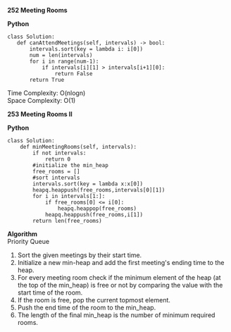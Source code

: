 **252 Meeting Rooms**

**Python**
 ```
 class Solution:
    def canAttendMeetings(self, intervals) -> bool:
        intervals.sort(key = lambda i: i[0])
        num = len(intervals)  
        for i in range(num-1):
            if intervals[i][1] > intervals[i+1][0]:
                return False
        return True
 ```
 Time Complexity: O(nlogn)  
 Space Complexity: O(1)


 **253 Meeting Rooms II**

 **Python**
 ```
 class Solution:
     def minMeetingRooms(self, intervals):
         if not intervals:
             return 0
         #initialize the min_heap
         free_rooms = []
         #sort intervals
         intervals.sort(key = lambda x:x[0])
         heapq.heappush(free_rooms,intervals[0][1])
         for i in intervals[1:]:
             if free_rooms[0] <= i[0]:
                 heapq.heappop(free_rooms)
             heapq.heappush(free_rooms,i[1])
         return len(free_rooms)
```

 **Algorithm**  
 Priority Queue
 1. Sort the given meetings by their start time.  
 2. Initialize a new min-heap and add the first meeting's ending time to the heap.  
 3. For every meeting room check if the minimum element of the heap (at the top of the min_heap) is free or not by comparing the value with the start time of the room.  
 4. If the room is free, pop the current topmost element.
 5. Push the end time of the room to the min_heap.
 6. The length of the final min_heap is the number of minimum required rooms.

 
